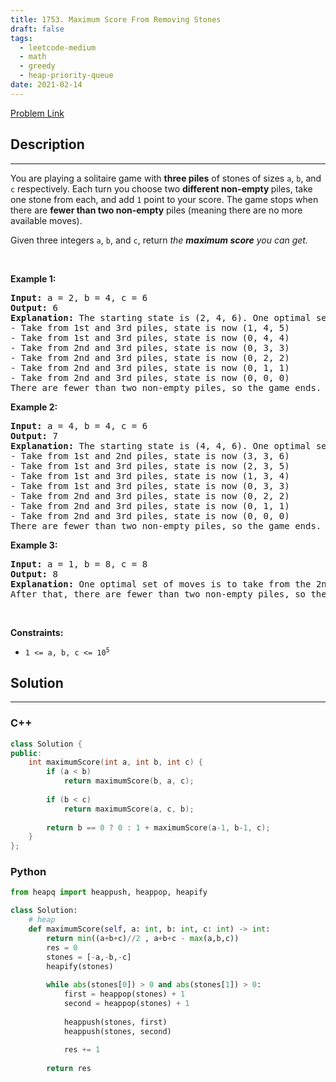 ```yaml
---
title: 1753. Maximum Score From Removing Stones
draft: false
tags: 
  - leetcode-medium
  - math
  - greedy
  - heap-priority-queue
date: 2021-02-14
---
```


[Problem Link](https://leetcode.com/problems/maximum-score-from-removing-stones/)

## Description

---
<p>You are playing a solitaire game with <strong>three piles</strong> of stones of sizes <code>a</code>​​​​​​, <code>b</code>,​​​​​​ and <code>c</code>​​​​​​ respectively. Each turn you choose two <strong>different non-empty </strong>piles, take one stone from each, and add <code>1</code> point to your score. The game stops when there are <strong>fewer than two non-empty</strong> piles (meaning there are no more available moves).</p>

<p>Given three integers <code>a</code>​​​​​, <code>b</code>,​​​​​ and <code>c</code>​​​​​, return <em>the</em> <strong><em>maximum</em> </strong><em><strong>score</strong> you can get.</em></p>

<p>&nbsp;</p>
<p><strong class="example">Example 1:</strong></p>

<pre>
<strong>Input:</strong> a = 2, b = 4, c = 6
<strong>Output:</strong> 6
<strong>Explanation:</strong> The starting state is (2, 4, 6). One optimal set of moves is:
- Take from 1st and 3rd piles, state is now (1, 4, 5)
- Take from 1st and 3rd piles, state is now (0, 4, 4)
- Take from 2nd and 3rd piles, state is now (0, 3, 3)
- Take from 2nd and 3rd piles, state is now (0, 2, 2)
- Take from 2nd and 3rd piles, state is now (0, 1, 1)
- Take from 2nd and 3rd piles, state is now (0, 0, 0)
There are fewer than two non-empty piles, so the game ends. Total: 6 points.
</pre>

<p><strong class="example">Example 2:</strong></p>

<pre>
<strong>Input:</strong> a = 4, b = 4, c = 6
<strong>Output:</strong> 7
<strong>Explanation:</strong> The starting state is (4, 4, 6). One optimal set of moves is:
- Take from 1st and 2nd piles, state is now (3, 3, 6)
- Take from 1st and 3rd piles, state is now (2, 3, 5)
- Take from 1st and 3rd piles, state is now (1, 3, 4)
- Take from 1st and 3rd piles, state is now (0, 3, 3)
- Take from 2nd and 3rd piles, state is now (0, 2, 2)
- Take from 2nd and 3rd piles, state is now (0, 1, 1)
- Take from 2nd and 3rd piles, state is now (0, 0, 0)
There are fewer than two non-empty piles, so the game ends. Total: 7 points.
</pre>

<p><strong class="example">Example 3:</strong></p>

<pre>
<strong>Input:</strong> a = 1, b = 8, c = 8
<strong>Output:</strong> 8
<strong>Explanation:</strong> One optimal set of moves is to take from the 2nd and 3rd piles for 8 turns until they are empty.
After that, there are fewer than two non-empty piles, so the game ends.
</pre>

<p>&nbsp;</p>
<p><strong>Constraints:</strong></p>

<ul>
	<li><code>1 &lt;= a, b, c &lt;= 10<sup>5</sup></code></li>
</ul>


## Solution

---
### C++
``` cpp title='maximum-score-from-removing-stones'
class Solution {
public:
    int maximumScore(int a, int b, int c) {
        if (a < b)
            return maximumScore(b, a, c);
        
        if (b < c)
            return maximumScore(a, c, b);
        
        return b == 0 ? 0 : 1 + maximumScore(a-1, b-1, c);
    }
};
```
### Python
``` py title='maximum-score-from-removing-stones'
from heapq import heappush, heappop, heapify

class Solution:
    # heap
    def maximumScore(self, a: int, b: int, c: int) -> int:
        return min((a+b+c)//2 , a+b+c - max(a,b,c))
        res = 0
        stones = [-a,-b,-c]
        heapify(stones)
        
        while abs(stones[0]) > 0 and abs(stones[1]) > 0:
            first = heappop(stones) + 1
            second = heappop(stones) + 1
            
            heappush(stones, first)
            heappush(stones, second)
            
            res += 1
            
        return res
            
            
```

